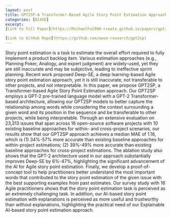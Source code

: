 ```yaml
---
layout: post
title: GPT2SP-A Transformer-Based Agile Story Point Estimation Approach
categories: [AI4SE]
excerpt:
[Link to Full Paper](https://MichaelFu1998-create.github.io/papers/gpt2sp.pdf)

[Link to GitHub Repo](https://github.com/awsm-research/gpt2sp)
---
```

Story point estimation is a task to estimate the overall effort required to fully implement a product backlog item. Various estimation approaches (e.g., Planning Poker, Analogy, and expert judgment) are widely-used, yet they are still inaccurate and may be subjective, leading to ineffective sprint planning. Recent work proposed Deep-SE, a deep learning-based Agile story point estimation approach, yet it is still inaccurate, not transferable to other projects, and not interpretable. In this paper, we propose GPT2SP, a Transformer-based Agile Story Point Estimation approach. Our GPT2SP employs a GPT-2 pre-trained language model with a GPT-2 Transformer-based architecture, allowing our GPT2SP models to better capture the relationship among words while considering the context surrounding a given word and its position in the sequence and be transferable to other projects, while being interpretable. Through an extensive evaluation on 23,313 issues that span across 16 open-source software projects with 10 existing baseline approaches for within- and cross-project scenarios, our results show that our GPT2SP approach achieves a median MAE of 1.16, which is (1) 34%-57% more accurate than existing baseline approaches for within-project estimations; (2) 39%-49% more accurate than existing baseline approaches for cross-project estimations. The ablation study also shows that the GPT-2 architecture used in our approach substantially improves Deep-SE by 6%-47%, highlighting the significant advancement of the AI for Agile story point estimation. Finally, we develop a proof-of-concept tool to help practitioners better understand the most important words that contributed to the story point estimation of the given issue with the best supporting examples from past estimates. Our survey study with 16 Agile practitioners shows that the story point estimation task is perceived as an extremely challenging task. In addition, our AI-based story point estimation with explanations is perceived as more useful and trustworthy than without explanations, highlighting the practical need of our Explainable AI-based story point estimation approach.